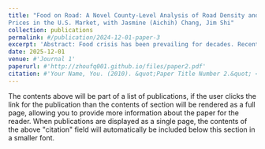 ```yaml
---
title: "Food on Road: A Novel County-Level Analysis of Road Density and its Impact on Food
Prices in the U.S. Market, with Jasmine (Aichih) Chang, Jim Shi"
collection: publications
permalink: #/publication/2024-12-01-paper-3
excerpt: 'Abstract: Food crisis has been prevailing for decades. Recently, the world-wide economic inflation, especially in food price, has exacerbated the food crisis dramatically. This study examines how transportation infrastructure, e.g., road density, influences food price through the lens of food access and mobility. Using 2010 and 2020 U.S. county-level datasets in conjunction with other data sources, empirically we reveal that, in the U.S. market, higher road density significantly reduces cost per meal by enhancing local and regional food mobility. In particular, ceteris paribus, one mile per square mile increase in road density reduces the cost per meal by 1.3%. We further reveal that road density helps narrow price disparities tied to store availability, while such price dampening effect diminishes or vanishes in or near densely populated areas. These findings shed light on how infrastructure influences food mobility and price equity, and offer evidence-based implications for urban planners, transportation policymakers, and local governments. This study makes several salient contributions to the extant literature. First, it documents empirical evidence from the U.S. market on how infrastructure affects food prices, along with other geographic, demographic, and temporal factors. Second, the study offers a nuanced and deep understanding of how transportation networks interact with local food market, spatially and temporally. Last but not least, this study enriches the food-transportation literature with novel empirical evidence by curating a county-level road density dataset.'
date: 2025-12-01
venue: #'Journal 1'
paperurl: #'http://zhoufq001.github.io/files/paper2.pdf'
citation: #'Your Name, You. (2010). &quot;Paper Title Number 2.&quot; <i>Journal 1</i>. 1(2).'
---
```


The contents above will be part of a list of publications, if the user clicks the link for the publication than the contents of section will be rendered as a full page, allowing you to provide more information about the paper for the reader. When publications are displayed as a single page, the contents of the above "citation" field will automatically be included below this section in a smaller font.
